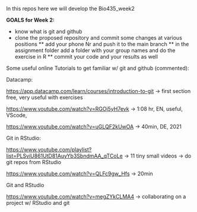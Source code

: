 In this repos here we will develop the Bio435_week2

__GOALS for Week 2:__
* know what is git and github
* clone the proposed repository and commit some changes at various positions
** add your phone Nr and push it to the main branch
** in the assignment folder add a folder with your group names and do the exercise in R
** commit your code and your results as well 



Some useful online Tutorials to get familiar w/ git and github (commented):

Datacamp:

https://app.datacamp.com/learn/courses/introduction-to-git
-> first section free, very useful with exercises

https://www.youtube.com/watch?v=RGOj5yH7evk
-> 1:08 hr, EN, useful, VScode, 

https://www.youtube.com/watch?v=uGLQF2kUwOA
-> 40min, DE, 2021

Git in RStudio:

https://www.youtube.com/playlist?list=PLSviU861UtD81AuyYb3SbndmAA_qTCoLe
-> 11 tiny small videos
-> do git repos from RStudio

https://www.youtube.com/watch?v=QLFc9gw_Hfs
-> 20min



Git and RStudio

https://www.youtube.com/watch?v=megZYkCLMA4
-> collaborating on a project w/ RStudio and git








